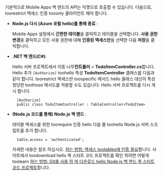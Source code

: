 
기본적으로 Mobile Apps 백 엔드의 API는 익명으로 호출할 수 있습니다. 다음으로, toorestrict 액세스 인증 tooonly 클라이언트 해야 합니다.  

* **Node.js 다시 (Azure 포털 hello)를 통해 종료** :  

    Mobile Apps 설정에서 **간편한 테이블**을 클릭하고 테이블을 선택합니다. **사용 권한 변경**을 클릭하고 모든 사용 권한에 대해 **인증된 액세스만**을 선택한 다음 **저장**을 클릭합니다.
* **.NET 백 엔드(C#)**:  

    Hello 서버 프로젝트에서 이동 너무**컨트롤러** > **TodoItemController.cs**합니다. Hello 추가 `[Authorize]` toohello 특성 **TodoItemController** 클래스를 다음과 같이 합니다. toorestrict 액세스만 toospecific 메서드 hello 클래스 대신이 특성 정당한 toothose 메서드를 적용할 수도 있습니다. Hello 서버 프로젝트를 다시 게시 합니다.

        [Authorize]
        public class TodoItemController : TableController<TodoItem>

* **(Node.js 코드를 통해) Node.js 백 엔드** :  

    테이블 액세스를 위한 toorequire 인증 hello 다음 줄 toohello Node.js 서버 스크립트를 추가 합니다.

        table.access = 'authenticated';

    자세한 내용은 참조 하십시오. [하는 방법: 액세스 tootables에 인증 필요](../articles/app-service-mobile/app-service-mobile-node-backend-how-to-use-server-sdk.md#howto-tables-auth)합니다. 사이트에서 toodownload hello 퀵 스타트 코드 프로젝트를 확인 하려면 어떻게 toolearn [하는 방법: Git를 사용 하 여 다운로드 hello Node.js 백 엔드 퀵 스타트 코드 프로젝트](../articles/app-service-mobile/app-service-mobile-node-backend-how-to-use-server-sdk.md#download-quickstart)합니다.
